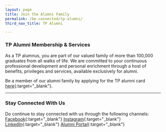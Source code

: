 ```yaml
---
layout: page
title: Join the Alumni Family
permalink: /be-connected/tp-alumni/
third_nav_title: TP Alumni

---
```


### TP Alumni Membership & Services

As a TP alumnus, you are part of our valued family of more than 100,000 graduates from all walks of life. We are committed to your continuous professional development and personal enrichment through a host of benefits, privileges and services, available exclusively for alumni.

Be a member of our alumni family by applying for the TP alumni card [here](https://form.gov.sg/#!/5d89d16e0c67f000120cfdf2){:target="_blank"}.

---

### Stay Connected With Us

Do continue to stay connected with us through the following channels:
[Facebook](https://www.facebook.com/temasekpolyalumni){:target="_blank"}
[Instagram](https://www.instagram.com/temasekpolyalumni/){:target="_blank"}
[LinkedIn](https://www.linkedin.com/school/temasek-polytechnic/mycompany/){:target="_blank"}
[Alumni Portal](https://www.tp.edu.sg/alumni){:target="_blank"}
